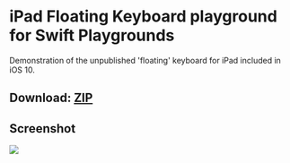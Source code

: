 # iPad Floating Keyboard playground for Swift Playgrounds

Demonstration of the unpublished 'floating' keyboard for iPad included in iOS 10.

Download: [ZIP](https://github.com/steventroughtonsmith/floatingkeyboard-playground/releases/download/1.0/Floating.Keyboard.playground.zip)
------

Screenshot
------
[![](http://hccdata.s3.amazonaws.com/gh_floatingkeyboard.jpg)](http://hccdata.s3.amazonaws.com/gh_floatingkeyboard.jpg)